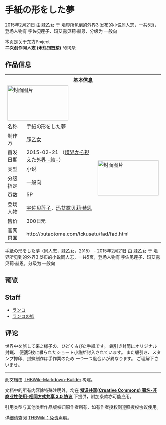 # 手紙の形をした夢

<!-- source html: G:\repos\THBWiki-Markdown-Builder\THBWikiMarkdown\Temp\main\5\56\ns0%3A%E6%89%8B%E7%B4%99%E3%81%AE%E5%BD%A2%E3%82%92%E3%81%97%E3%81%9F%E5%A4%A2.html -->

2015年2月21日 由 豚乙女 于 境界所见到的外界3 发布的小说同人志，一共5页，登场人物有 宇佐见莲子、玛艾露贝莉·赫恩，分级为 一般向

本页是关于东方Project  
 **二次创作同人志 (未找到链接)** 的词条

## 作品信息

<table><tbody><tr><th colspan="3">基本信息</th></tr><tr><td class="cover-artwork-mobile" colspan="2"><a href="./文件-手紙の形をした夢封面.png.md" class="image" title="封面图片"><img alt="封面图片" src="https://upload.thwiki.cc/thumb/5/51/%E6%89%8B%E7%B4%99%E3%81%AE%E5%BD%A2%E3%82%92%E3%81%97%E3%81%9F%E5%A4%A2%E5%B0%81%E9%9D%A2.png/196px-%E6%89%8B%E7%B4%99%E3%81%AE%E5%BD%A2%E3%82%92%E3%81%97%E3%81%9F%E5%A4%A2%E5%B0%81%E9%9D%A2.png" decoding="async" loading="lazy" width="196" height="114" srcset="https://upload.thwiki.cc/thumb/5/51/%E6%89%8B%E7%B4%99%E3%81%AE%E5%BD%A2%E3%82%92%E3%81%97%E3%81%9F%E5%A4%A2%E5%B0%81%E9%9D%A2.png/294px-%E6%89%8B%E7%B4%99%E3%81%AE%E5%BD%A2%E3%82%92%E3%81%97%E3%81%9F%E5%A4%A2%E5%B0%81%E9%9D%A2.png 1.5x, https://upload.thwiki.cc/thumb/5/51/%E6%89%8B%E7%B4%99%E3%81%AE%E5%BD%A2%E3%82%92%E3%81%97%E3%81%9F%E5%A4%A2%E5%B0%81%E9%9D%A2.png/392px-%E6%89%8B%E7%B4%99%E3%81%AE%E5%BD%A2%E3%82%92%E3%81%97%E3%81%9F%E5%A4%A2%E5%B0%81%E9%9D%A2.png 2x" data-file-width="550" data-file-height="320"></a></td>
</tr><tr><td class="label">名称</td><td colspan="2"> 手紙の形をした夢 </td></tr><tr><td class="label">制作方</td><td><a href="./豚乙女.md" title="豚乙女">豚乙女</a></td><td class="cover-artwork" rowspan="7" style="min-width:196px;"><a href="./文件-手紙の形をした夢封面.png.md" class="image" title="封面图片"><img alt="封面图片" src="https://upload.thwiki.cc/thumb/5/51/%E6%89%8B%E7%B4%99%E3%81%AE%E5%BD%A2%E3%82%92%E3%81%97%E3%81%9F%E5%A4%A2%E5%B0%81%E9%9D%A2.png/196px-%E6%89%8B%E7%B4%99%E3%81%AE%E5%BD%A2%E3%82%92%E3%81%97%E3%81%9F%E5%A4%A2%E5%B0%81%E9%9D%A2.png" decoding="async" loading="lazy" width="196" height="114" srcset="https://upload.thwiki.cc/thumb/5/51/%E6%89%8B%E7%B4%99%E3%81%AE%E5%BD%A2%E3%82%92%E3%81%97%E3%81%9F%E5%A4%A2%E5%B0%81%E9%9D%A2.png/294px-%E6%89%8B%E7%B4%99%E3%81%AE%E5%BD%A2%E3%82%92%E3%81%97%E3%81%9F%E5%A4%A2%E5%B0%81%E9%9D%A2.png 1.5x, https://upload.thwiki.cc/thumb/5/51/%E6%89%8B%E7%B4%99%E3%81%AE%E5%BD%A2%E3%82%92%E3%81%97%E3%81%9F%E5%A4%A2%E5%B0%81%E9%9D%A2.png/392px-%E6%89%8B%E7%B4%99%E3%81%AE%E5%BD%A2%E3%82%92%E3%81%97%E3%81%9F%E5%A4%A2%E5%B0%81%E9%9D%A2.png 2x" data-file-width="550" data-file-height="320"></a></td>
</tr><tr><td class="label">首发日期</td><td>2015-02-21&#160;（<a href="/展会作品列表?e=%E5%A2%83%E7%95%8C%E6%89%80%E8%A7%81%E5%88%B0%E7%9A%84%E5%A4%96%E7%95%8C%233">境界から視えた外界 -結-</a>）</td></tr><tr><td class="label">类型</td><td>小说</td></tr><tr><td class="label">分级指定</td><td>一般向</td></tr><tr><td class="label">页数</td><td>5P</td></tr><tr><td class="label">登场人物</td><td><a href="./宇佐见莲子.md" title="宇佐见莲子">宇佐见莲子</a>，<a href="./玛艾露贝莉·赫恩.md" title="玛艾露贝莉·赫恩">玛艾露贝莉·赫恩</a></td></tr><tr><td class="label">售价</td><td>300日元</td></tr>
<tr><td class="label">官网页面</td><td colspan="2"><a rel="nofollow" class="external free" href="http://butaotome.com/tokusetu/fad/fad.html">http://butaotome.com/tokusetu/fad/fad.html</a></td></tr></tbody></table>

手紙の形をした夢（同人志，豚乙女，2015） - 2015年2月21日 由 豚乙女 于 境界所见到的外界3 发布的小说同人志，一共5页，登场人物有 宇佐见莲子、玛艾露贝莉·赫恩，分级为 一般向

## 预览

## Staff
- [ランコ](./ランコ.md)
- [ランコの姉](./ランコの姉.md)


## 评论
  
世界中を旅して来た様子の、ひどく古びた手紙です。
蝋引き封筒にオリジナル封蝋、
便箋5枚に綴られたショート小説が封入されています。
また蝋引き、スタンプ押印、封蝋制作は手作業のため
一つ一つ風合いが異なります。
ご理解下さいませ。
  
  
  

  





---

此文档由 [THBWiki-Markdown-Builder](https://github.com/Delsin-Yu/THBWiki-Markdown-Builder) 构建。

文档中的所有内容除特殊注明外，均在 [**知识共享(Creative Commons) 署名-非商业性使用-相同方式共享 3.0 协议**](https://creativecommons.org/licenses/by-sa/3.0/deed.zh-hans) 下提供，附加条款亦可能应用。

引用类型与其他类型作品版权归原作者所有，如有作者授权则遵照授权协议使用。

详细请查阅 [THBWiki：免责声明](https://thbwiki.cc/THBWiki:%E5%85%8D%E8%B4%A3%E5%A3%B0%E6%98%8E)。

